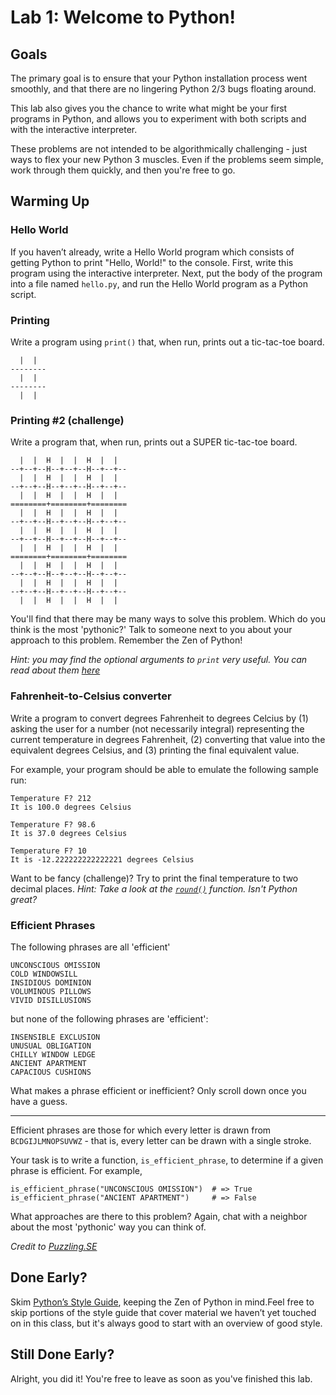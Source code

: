 # Lab 1: Welcome to Python!

## Goals
The primary goal is to ensure that your Python installation process went smoothly, and that there are no lingering Python 2/3 bugs floating around.

This lab also gives you the chance to write what might be your first programs in Python, and allows you to experiment with both scripts and with the interactive interpreter.

These problems are not intended to be algorithmically challenging - just ways to flex your new Python 3 muscles. Even if the problems seem simple, work through them quickly, and then you're free to go.

## Warming Up

### Hello World

If you haven’t already, write a Hello World program which consists of getting Python to print "Hello, World!" to the console. First, write this program using the interactive interpreter. Next, put the body of the program into a file named `hello.py`, and run the Hello World program as a Python script.

### Printing

Write a program using `print()` that, when run, prints out a tic-tac-toe board.

```
  |  |
--------
  |  |
--------
  |  |  
```

### Printing #2 (challenge)

Write a program that, when run, prints out a SUPER tic-tac-toe board.

```
  |  |  H  |  |  H  |  |  
--+--+--H--+--+--H--+--+--
  |  |  H  |  |  H  |  |  
--+--+--H--+--+--H--+--+--
  |  |  H  |  |  H  |  |  
========+========+========
  |  |  H  |  |  H  |  |  
--+--+--H--+--+--H--+--+--
  |  |  H  |  |  H  |  |  
--+--+--H--+--+--H--+--+--
  |  |  H  |  |  H  |  |  
========+========+========
  |  |  H  |  |  H  |  |  
--+--+--H--+--+--H--+--+--
  |  |  H  |  |  H  |  |  
--+--+--H--+--+--H--+--+--
  |  |  H  |  |  H  |  |  
```

You'll find that there may be many ways to solve this problem. Which do you think is the most 'pythonic?' Talk to someone next to you about your approach to this problem. Remember the Zen of Python!

*Hint: you may find the optional arguments to `print` very useful. You can read about them [here](https://docs.python.org/3.4/library/functions.html#print)*

### Fahrenheit-to-Celsius converter
Write a program to convert degrees Fahrenheit to degrees Celcius by (1) asking the user for a number (not necessarily integral) representing the current temperature in degrees Fahrenheit, (2) converting that value into the equivalent degrees Celsius, and (3) printing the final equivalent value.

For example, your program should be able to emulate the following sample run:

```
Temperature F? 212
It is 100.0 degrees Celsius

Temperature F? 98.6
It is 37.0 degrees Celsius

Temperature F? 10
It is -12.222222222222221 degrees Celsius
```

Want to be fancy (challenge)? Try to print the final temperature to two decimal places. *Hint: Take a look at the [`round()`](https://docs.python.org/3.4/library/functions.html#round) function. Isn't Python great?*

### Efficient Phrases

The following phrases are all 'efficient'

```
UNCONSCIOUS OMISSION
COLD WINDOWSILL
INSIDIOUS DOMINION
VOLUMINOUS PILLOWS
VIVID DISILLUSIONS
```

but none of the following phrases are 'efficient':

```
INSENSIBLE EXCLUSION
UNUSUAL OBLIGATION
CHILLY WINDOW LEDGE
ANCIENT APARTMENT
CAPACIOUS CUSHIONS
```

What makes a phrase efficient or inefficient? Only scroll down once you have a guess.

---

Efficient phrases are those for which every letter is drawn from `BCDGIJLMNOPSUVWZ` - that is, every letter can be drawn with a single stroke.

Your task is to write a function, `is_efficient_phrase`, to determine if a given phrase is efficient. For example,

```
is_efficient_phrase("UNCONSCIOUS OMISSION")  # => True
is_efficient_phrase("ANCIENT APARTMENT")     # => False
```

What approaches are there to this problem? Again, chat with a neighbor about the most 'pythonic' way you can think of.

*Credit to [Puzzling.SE](http://puzzling.stackexchange.com/questions/17079/what-is-an-efficient-phrase/17081)*

## Done Early?

Skim [Python’s Style Guide](https://www.python.org/dev/peps/pep-0008/), keeping the Zen of Python in mind.Feel free to skip portions of the style guide that cover material we haven’t yet touched on in this class, but it's always good to start with an overview of good style.

## Still Done Early?

Alright, you did it! You're free to leave as soon as you've finished this lab.

